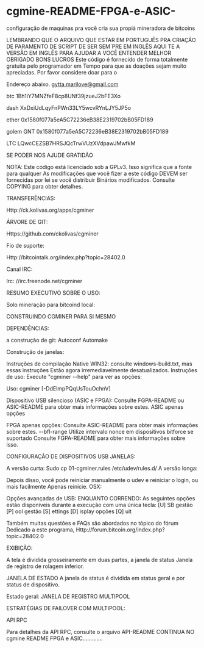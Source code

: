 # cgmine-README-FPGA-e-ASIC-
configuração de maquinas pra você cria sua propiá mineradora de bitcoins 

LEMBRANDO QUE O ARQUIVO QUE ESTAR EM PORTUGUÊS PRA CRIAÇÃO DE PARAMENTO DE SCRIPT DE SER SEM´PRE EM INGLÊS
AQUI TE A VERSÃO EM INGLÊS PARA AJUDAR A VOCÊ ENTENDER MELHOR
OBRIGADO BONS LUCROS
Este código é fornecido de forma totalmente gratuita pelo programador em
Tempo para que as doações sejam muito apreciadas. Por favor considere doar para o

Endereço abaixo.
gytta.marilove@gmail.com

btc  1Bh1iY7MNZfeF8cp8UNf39jzueJ2bFE3Xo

dash   XxDxiUdLqyFnPWn33LY5wcvRYnLJY5JP5o

ether  0x1580f077a5eA5C72236eB38E2319702bB05FD189

golem GNT  0x1580f077a5eA5C72236eB38E2319702bB05FD189

LTC    LQwcCEZSB7HRSJQcTrwVUzXVdpawJMwfkM

SE PODER NOS AJUDE  GRATIDÃO

NOTA: Este código está licenciado sob a GPLv3. Isso significa que a fonte para qualquer
As modificações que você fizer a este código DEVEM ser fornecidas por lei se você distribuir
Binários modificados. Consulte COPYING para obter detalhes.


TRANSFERÊNCIAS:

Http://ck.kolivas.org/apps/cgminer

ÁRVORE DE GIT:

Https://github.com/ckolivas/cgminer

Fio de suporte:

Http://bitcointalk.org/index.php?topic=28402.0

Canal IRC:

Irc: //irc.freenode.net/cgminer

RESUMO EXECUTIVO SOBRE O USO:

Solo mineração para bitcoind local:


CONSTRUINDO CGMINER PARA SI MESMO

DEPENDÊNCIAS:

 a construção de git:
	Autoconf
	Automake

Construção de janelas:

Instruções de compilação Native WIN32: consulte windows-build.txt, mas essas instruções
Estão agora irremediavelmente desatualizados.
Instruções de uso: Execute "cgminer --help" para ver as opções:

Uso: cgminer [-DdElmpPQqUsTouOchnV]

Dispositivo USB silencioso (ASIC e FPGA):
Consulte FGPA-README ou ASIC-README para obter mais informações sobre estes.
ASIC apenas opções

FPGA apenas opções:
Consulte ASIC-README para obter mais informações sobre estes.
--bfl-range Utilize intervalo nonce em dispositivos bitforce se suportado
Consulte FGPA-README para obter mais informações sobre isso.

CONFIGURAÇÃO DE DISPOSITIVOS USB
JANELAS:

A versão curta:
Sudo cp 01-cgminer.rules /etc/udev/rules.d/
A versão longa:

Depois disso, você pode reiniciar manualmente o udev e reiniciar o login, ou mais facilmente
Apenas reinicie.
OSX:

Opções avançadas de USB:
ENQUANTO CORRENDO:
As seguintes opções estão disponíveis durante a execução com uma única tecla:
[U] SB gestão [P] ool gestão [S] ettings [D] isplay opções [Q] uit

Também muitas questões e FAQs são abordados no tópico do fórum
Dedicado a este programa,
	Http://forum.bitcoin.org/index.php?topic=28402.0

EXIBIÇÃO:

A tela é dividida grosseiramente em duas partes, a janela de status
Janela de registro de rolagem inferior.

JANELA DE ESTADO
A janela de status é dividida em status geral e por status de dispositivo.

Estado geral:
JANELA DE REGISTRO
MULTIPOOL

ESTRATÉGIAS DE FAILOVER COM MULTIPOOL:

API RPC

Para detalhes da API RPC, consulte o arquivo API-README
CONTINUA NO cgmine README FPGA e ASIC............. 



